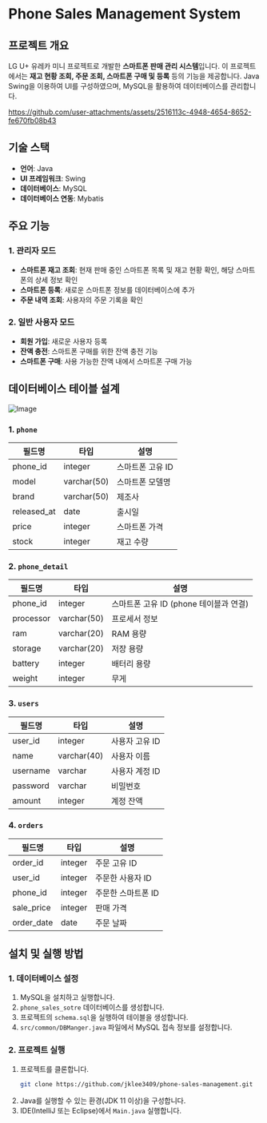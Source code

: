 # Phone Sales Management System

## 프로젝트 개요

LG U+ 유레카 미니 프로젝트로 개발한 **스마트폰 판매 관리 시스템**입니다. 이 프로젝트에서는 **재고 현황 조회, 주문 조회, 스마트폰 구매 및 등록** 등의 기능을 제공합니다. Java Swing을 이용하여 UI를 구성하였으며, MySQL을 활용하여 데이터베이스를 관리합니다.

https://github.com/user-attachments/assets/2516113c-4948-4654-8652-fe670fb08b43

## 기술 스택

- **언어**: Java
- **UI 프레임워크**: Swing
- **데이터베이스**: MySQL
- **데이터베이스 연동**: Mybatis

## 주요 기능

### 1. 관리자 모드

- **스마트폰 재고 조회**: 현재 판매 중인 스마트폰 목록 및 재고 현황 확인, 해당 스마트폰의 상세 정보 확인
- **스마트폰 등록**: 새로운 스마트폰 정보를 데이터베이스에 추가
- **주문 내역 조회**: 사용자의 주문 기록을 확인

### 2. 일반 사용자 모드

- **회원 가입**: 새로운 사용자 등록
- **잔액 충전**: 스마트폰 구매를 위한 잔액 충전 기능
- **스마트폰 구매**: 사용 가능한 잔액 내에서 스마트폰 구매 가능

## 데이터베이스 테이블 설계

![Image](https://github.com/user-attachments/assets/de4f83e7-08ff-440a-a4d0-1f010b6911c2)

### 1. `phone`

| 필드명          | 타입          | 설명         |
| ------------ | ----------- | ---------- |
| phone\_id    | integer     | 스마트폰 고유 ID |
| model        | varchar(50) | 스마트폰 모델명   |
| brand        | varchar(50) | 제조사        |
| released\_at | date        | 출시일        |
| price        | integer     | 스마트폰 가격    |
| stock        | integer     | 재고 수량      |

### 2. `phone_detail`

| 필드명       | 타입          | 설명                         |
| --------- | ----------- | -------------------------- |
| phone\_id | integer     | 스마트폰 고유 ID (phone 테이블과 연결) |
| processor | varchar(50) | 프로세서 정보                    |
| ram       | varchar(20) | RAM 용량                     |
| storage   | varchar(20) | 저장 용량                      |
| battery   | integer     | 배터리 용량                     |
| weight    | integer     | 무게                         |

### 3. `users`

| 필드명      | 타입          | 설명        |
| -------- | ----------- | --------- |
| user\_id | integer     | 사용자 고유 ID |
| name     | varchar(40) | 사용자 이름    |
| username | varchar     | 사용자 계정 ID |
| password | varchar     | 비밀번호      |
| amount   | integer     | 계정 잔액     |

### 4. `orders`

| 필드명         | 타입      | 설명          |
| ----------- | ------- | ----------- |
| order\_id   | integer | 주문 고유 ID    |
| user\_id    | integer | 주문한 사용자 ID  |
| phone\_id   | integer | 주문한 스마트폰 ID |
| sale\_price | integer | 판매 가격       |
| order\_date | date    | 주문 날짜       |

## 설치 및 실행 방법

### 1. 데이터베이스 설정

1. MySQL을 설치하고 실행합니다.
2. `phone_sales_sotre` 데이터베이스를 생성합니다.
3. 프로젝트의 `schema.sql`을 실행하여 테이블을 생성합니다.
4. `src/common/DBManger.java` 파일에서 MySQL 접속 정보를 설정합니다.

### 2. 프로젝트 실행

1. 프로젝트를 클론합니다.
   ```sh
   git clone https://github.com/jklee3409/phone-sales-management.git
   ```
2. Java를 실행할 수 있는 환경(JDK 11 이상)을 구성합니다.
3. IDE(IntelliJ 또는 Eclipse)에서 `Main.java` 실행합니다.
